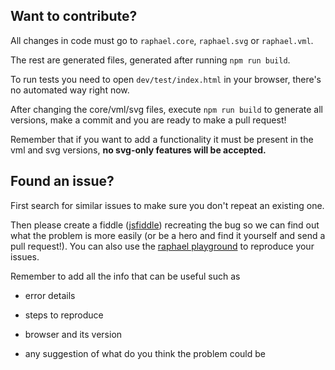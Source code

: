 ## Want to contribute?

All changes in code must go to `raphael.core`, `raphael.svg` or `raphael.vml`.
The rest are generated files, generated after running `npm run build`.

To run tests you need to open `dev/test/index.html` in your browser, there's no automated way right now.

After changing the core/vml/svg files, execute `npm run build` to generate all versions, make a commit and you are ready to make a pull request!
Remember that if you want to add a functionality it must be present in the vml and svg versions, **no svg-only features will be accepted.**

## Found an issue?

First search for similar issues to make sure you don't repeat an existing one.

Then please create a fiddle ([jsfiddle](http://jsfiddle.net/SSJJT/)) recreating the bug so we can find out what the problem is more easily (or be a hero and find it yourself and send a pull request!). You can also use the [raphael playground](http://raphaeljs.com/playground.html) to reproduce your issues.

Remember to add all the info that can be useful such as

* error details
* steps to reproduce
* browser and its version
* any suggestion of what do you think the problem could be